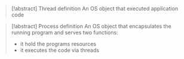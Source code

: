 
>[!abstract] Thread definition
> An OS object that executed application code


>[!abstract] Process definition
> An OS object that encapsulates the running program and serves two functions:
> 	- it hold the programs resources
> 	- it executes the code via threads

